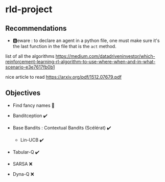 # rld-project

## Recommendations

- :b:eware : to declare an agent in a python file, one must make sure it's the last function in the file that is the `act` method.

list of all the algorithms https://medium.com/datadriveninvestor/which-reinforcement-learning-rl-algorithm-to-use-where-when-and-in-what-scenario-e3e7617fb0b1

nice article to read https://arxiv.org/pdf/1512.07679.pdf

## Objectives

- Find fancy names :dancer:

- Banditception​ :heavy_check_mark:

- Base Bandits : Contextual Bandits (Scélérat) :heavy_check_mark:

  - Lin-UCB :heavy_check_mark:
  
- Tabular-Q :heavy_check_mark:

- SARSA :x:

- Dyna-Q :x:

  

